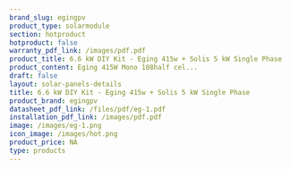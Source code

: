 ```yaml
---
brand_slug: egingpv
product_type: solarmodule
section: hotproduct
hotproduct: false
warranty_pdf_link: /images/pdf.pdf
product_title: 6.6 kW DIY Kit - Eging 415w + Solis 5 kW Single Phase
product_content: Eging 415W Mono 108half cel...
draft: false
layout: solar-panels-details
title: 6.6 kW DIY Kit - Eging 415w + Solis 5 kW Single Phase
product_brand: egingpv
datasheet_pdf_link: /files/pdf/eg-1.pdf
installation_pdf_link: /images/pdf.pdf
image: /images/eg-1.png
icon_image: /images/hot.png
product_price: NA
type: products
---
```

